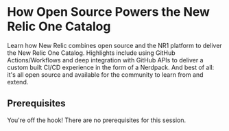 # How Open Source Powers the New Relic One Catalog

Learn how New Relic combines open source and the NR1 platform to deliver the New Relic One Catalog. Highlights include using GitHub Actions/Workflows and deep integration with GitHub APIs to deliver a custom built CI/CD experience in the form of a Nerdpack. And best of all: it's all open source and available for the community to learn from and extend.

## Prerequisites

You're off the hook! There are no prerequisites for this session.
